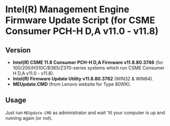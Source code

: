 # Intel(R) Management Engine Firmware Update Script (for CSME Consumer PCH-H D,A v11.0 - v11.8)

## Version
- **Intel(R) CSME 11.8 Consumer PCH-H D,A Firmware v11.8.80.3746** (for 100/200/H310C/B365/Z370-series systems which run CSME Consumer H D,A v11.0 - v11.8).
- **Intel(R) Firmware Update Utility v11.8.80.3762** (WIN32 & WIN64).
- **MEUpdate.CMD** (from Lenovo website for Type 80WK).

## Usage
Just run `MEUpdate.CMD` as administrator and wait 'til your computer is up and running again (or not).
